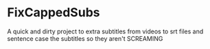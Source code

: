 # FixCappedSubs
 A quick and dirty project to extra subtitles from videos to srt files and sentence case the subtitles so they aren't SCREAMING
